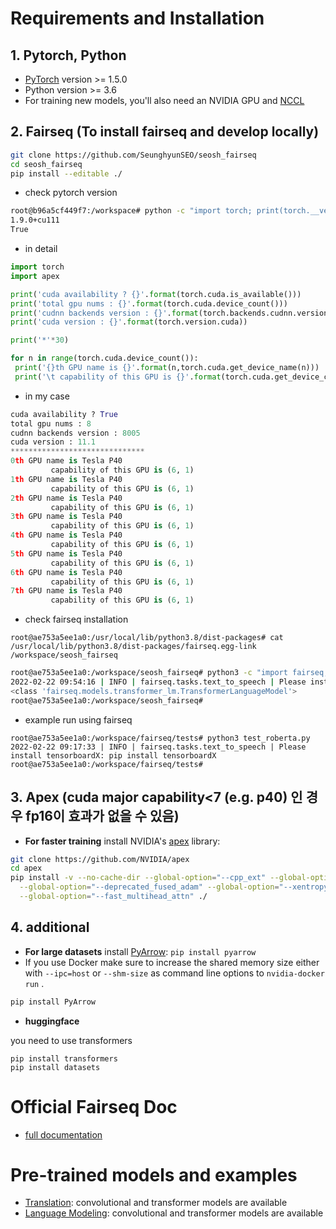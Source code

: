# Requirements and Installation

## 1. Pytorch, Python

* [PyTorch](http://pytorch.org/) version >= 1.5.0
* Python version >= 3.6
* For training new models, you'll also need an NVIDIA GPU and [NCCL](https://github.com/NVIDIA/nccl)



## 2. Fairseq (To install fairseq and develop locally)

``` bash
git clone https://github.com/SeunghyunSEO/seosh_fairseq
cd seosh_fairseq
pip install --editable ./
```

* check pytorch version

```bash
root@b96a5cf449f7:/workspace# python -c "import torch; print(torch.__version__); print(torch.cuda.is_available());"
1.9.0+cu111
True
```

* in detail

```python
import torch
import apex

print('cuda availability ? {}'.format(torch.cuda.is_available()))
print('total gpu nums : {}'.format(torch.cuda.device_count()))
print('cudnn backends version : {}'.format(torch.backends.cudnn.version()))
print('cuda version : {}'.format(torch.version.cuda))

print('*'*30)

for n in range(torch.cuda.device_count()):
 print('{}th GPU name is {}'.format(n,torch.cuda.get_device_name(n)))
 print('\t capability of this GPU is {}'.format(torch.cuda.get_device_capability(n)))
```

* in my case

```python
cuda availability ? True
total gpu nums : 8
cudnn backends version : 8005
cuda version : 11.1
******************************
0th GPU name is Tesla P40
         capability of this GPU is (6, 1)
1th GPU name is Tesla P40
         capability of this GPU is (6, 1)
2th GPU name is Tesla P40
         capability of this GPU is (6, 1)
3th GPU name is Tesla P40
         capability of this GPU is (6, 1)
4th GPU name is Tesla P40
         capability of this GPU is (6, 1)
5th GPU name is Tesla P40
         capability of this GPU is (6, 1)
6th GPU name is Tesla P40
         capability of this GPU is (6, 1)
7th GPU name is Tesla P40
         capability of this GPU is (6, 1)
```

* check fairseq installation

```
root@ae753a5ee1a0:/usr/local/lib/python3.8/dist-packages# cat /usr/local/lib/python3.8/dist-packages/fairseq.egg-link 
/workspace/seosh_fairseq
```

```bash
root@ae753a5ee1a0:/workspace/seosh_fairseq# python3 -c "import fairseq; from fairseq.models.transformer_lm import TransformerLanguageModel; print(TransformerLanguageModel)"
2022-02-22 09:54:16 | INFO | fairseq.tasks.text_to_speech | Please install tensorboardX: pip install tensorboardX
<class 'fairseq.models.transformer_lm.TransformerLanguageModel'>
root@ae753a5ee1a0:/workspace/seosh_fairseq# 
```

* example run using fairseq

```
root@ae753a5ee1a0:/workspace/fairseq/tests# python3 test_roberta.py
2022-02-22 09:17:33 | INFO | fairseq.tasks.text_to_speech | Please install tensorboardX: pip install tensorboardX
root@ae753a5ee1a0:/workspace/fairseq/tests# 
```


## 3. Apex (cuda major capability<7 (e.g. p40) 인 경우 fp16이 효과가 없을 수 있음)

* **For faster training** install NVIDIA's [apex](https://github.com/NVIDIA/apex) library:

``` bash
git clone https://github.com/NVIDIA/apex
cd apex
pip install -v --no-cache-dir --global-option="--cpp_ext" --global-option="--cuda_ext" \
  --global-option="--deprecated_fused_adam" --global-option="--xentropy" \
  --global-option="--fast_multihead_attn" ./
```

## 4. additional

* **For large datasets** install [PyArrow](https://arrow.apache.org/docs/python/install.html#using-pip): `pip install pyarrow`
* If you use Docker make sure to increase the shared memory size either with `--ipc=host` or `--shm-size`
 as command line options to `nvidia-docker run` .
 
```bash
pip install PyArrow
```

* **huggingface**

you need to use transformers

```
pip install transformers
pip install datasets
```



# Official Fairseq Doc

* [full documentation](https://fairseq.readthedocs.io/) 

# Pre-trained models and examples

* [Translation](examples/translation/README.md): convolutional and transformer models are available
* [Language Modeling](examples/language_model/README.md): convolutional and transformer models are available

